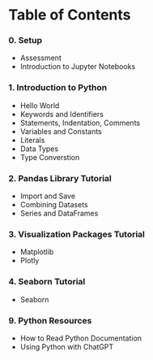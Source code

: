 # **Table of Contents**

### 0. Setup
   - Assessment
   - Introduction to Jupyter Notebooks

### 1. Introduction to Python
   - Hello World
   - Keywords and Identifiers 
   - Statements, Indentation, Comments
   - Variables and Constants                  
   - Literals
   - Data Types
   - Type Converstion

### 2. Pandas Library Tutorial                     
   - Import and Save
   - Combining Datasets
   - Series and DataFrames

### 3. Visualization Packages Tutorial
   - Matplotlib
   - Plotly              
        
### 4. Seaborn Tutorial
   - Seaborn 

### 9. Python Resources
   - How to Read Python Documentation
   - Using Python with ChatGPT
